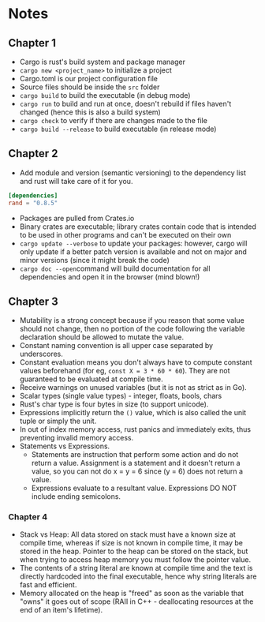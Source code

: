 # Notes

## Chapter 1

- Cargo is rust's build system and package manager
- `cargo new <project_name>` to initialize a project
- Cargo.toml is our project configuration file
- Source files should be inside the `src` folder
- `cargo build` to build the executable (in debug mode)
- `cargo run` to build and run at once, doesn't rebuild if files haven't changed (hence this is also a build system)
- `cargo check` to verify if there are changes made to the file
- `cargo build --release` to build executable (in release mode)

## Chapter 2

- Add module and version (semantic versioning) to the dependency list and rust will take care of it for you.
```toml
[dependencies]
rand = "0.8.5"
```

- Packages are pulled from Crates.io
- Binary crates are executable; library crates contain code that is intended to be used in other programs and can't be executed on their own
- `cargo update --verbose` to update your packages: however, cargo will only update if a better patch version is available and not on major and minor versions (since it might break the code)
- `cargo doc --open`command will build documentation for all dependencies and open it in the browser (mind blown!)


## Chapter 3

- Mutability is a strong concept because if you reason that some value should not change, then no portion of the code following the variable declaration should be allowed to mutate the value.
- Constant naming convention is all upper case separated by underscores. 
- Constant evaluation means you don't always have to compute constant values beforehand (for eg, `const X = 3 * 60 * 60`). They are not guaranteed to be evaluated at compile time.
- Receive warnings on unused variables (but it is not as strict as in Go).
- Scalar types (single value types) - integer, floats, bools, chars
- Rust's char type is four bytes in size (to support unicode).
- Expressions implicitly return the `()` value, which is also called the unit tuple or simply the unit.
- In out of index memory access, rust panics and immediately exits, thus preventing invalid memory access.
- Statements vs Expressions.
    - Statements are instruction that perform some action and do not return a value. Assignment is a statement and it doesn't return a value, so you can not do x = y = 6 since (y = 6) does not return a value.
    - Expressions evaluate to a resultant value. Expressions DO NOT include ending semicolons.


### Chapter 4
- Stack vs Heap: All data stored on stack must have a known size at compile time, whereas if size is not known in compile time, it may be stored in the heap. Pointer to the heap can be stored on the stack, but when trying to access heap memory you must follow the pointer value.
- The contents of a string literal are known at compile time and the text is directly hardcoded into the final executable, hence why string literals are fast and efficient.
- Memory allocated on the heap is "freed" as soon as the variable that "owns" it goes out of scope (RAII in C++ - deallocating resources at the end of an item's lifetime).